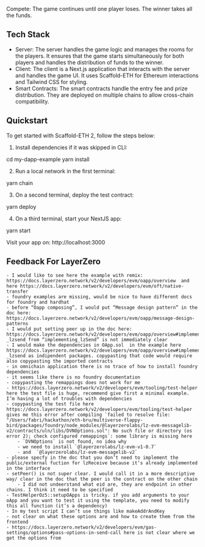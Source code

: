 Compete: The game continues until one player loses. The winner takes all the funds.

## Tech Stack
- Server: The server handles the game logic and manages the rooms for the players. It ensures that the game starts simultaneously for both players and handles the distribution of funds to the winner.
- Client: The client is a Next.js application that interacts with the server and handles the game UI. It uses Scaffold-ETH for Ethereum interactions and Tailwind CSS for styling.
- Smart Contracts: The smart contracts handle the entry fee and prize distribution. They are deployed on multiple chains to allow cross-chain compatibility.

## Quickstart

To get started with Scaffold-ETH 2, follow the steps below:

1. Install dependencies if it was skipped in CLI:

cd my-dapp-example
yarn install


2. Run a local network in the first terminal:

yarn chain


3. On a second terminal, deploy the test contract:

yarn deploy


4. On a third terminal, start your NextJS app:

yarn start


Visit your app on: http://localhost:3000

## Feedback For LayerZero
```
- I would like to see here the example with remix: https://docs.layerzero.network/v2/developers/evm/oapp/overview  and here https://docs.layerzero.network/v2/developers/evm/oft/native-transfer
- foundry examples are missing, would be nice to have different docs for foundry and hardhat
- before “Oapp composing”, I would put “Message design pattern” in the doc here: https://docs.layerzero.network/v2/developers/evm/oapp/message-design-patterns 
- I would put setting peer up in the doc here: https://docs.layerzero.network/v2/developers/evm/oapp/overview#implementing-_lzsend from “implementing_lzSend” is not immediately clear
- I would make the dependencies in OApp.sol  in the example here https://docs.layerzero.network/v2/developers/evm/oapp/overview#implementing-_lzsend as indipendent packages. copypasting that code would require also copypasting the imported contracts
- in omnichain application there is no trace of how to install foundry dependencies
- it seems like there is no foundry documentation
- copypasting the remappings does not work for me
- https://docs.layerzero.network/v2/developers/evm/tooling/test-helper here the test file is huge, recommend give first a minimal example. I’m having a lot of troubles with dependencies
- copypasting the test file here https://docs.layerzero.network/v2/developers/evm/tooling/test-helper gives me this error after compiling `failed to resolve file: "/Users/fabri/hackathon/eth-bru/multiverse-flappy-bird/packages/foundry/node_modules/@layerzerolabs/lz-evm-messagelib-v2/contracts/uln/libs/DVNOptions.sol": No such file or directory (os error 2); check configured remappings`: some library is missing here
    - `DVNOptions` is not found, no idea why
    - we need to install `@layerzerolabs/lz-evm-v1-0.7`
    - and  `@layerzerolabs/lz-evm-messagelib-v2`
- please specfy in the doc that you don’t need to implement the public/external fuction for lzReceive because it’s already implemented in the interface
- setPeer() is not super clear. I would call it in a more descriptive way/ clear in the doc that the peer is the contract on the other chain
    - I did not undeerstand what eid are, they are endpoint in other chains. I think it need to be specified
- TestHelperOz5::setupOApps is tricky. if you add arguments to your oApp and you want to test it using the template, you need to modify this all function (it’s a dependency)
- In my test script I can’t use things like makeAddrAndKey
- not clear on what these options are and how to create them from the frontend
- https://docs.layerzero.network/v2/developers/evm/gas-settings/options#pass-options-in-send-call here is not clear where we get the options from
```

